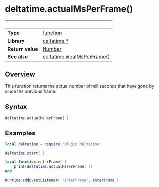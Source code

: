 # deltatime.actualMsPerFrame()

|                      | &nbsp; 
| -------------------- | ---------------------------------------------------------------
| __Type__             | [function](http://docs.coronalabs.com/api/type/Function.html)
| __Library__          | [deltatime.*](Readme.markdown)
| __Return value__     | [Number](https://docs.coronalabs.com/api/type/Number.html)
| __See also__         | [deltatime.idealMsPerFrame()](idealMsPerFrame.markdown)


## Overview

This function returns the actual number of milliseconds that have gone by since the previous frame.


## Syntax

	deltatime.actualMsPerFrame( )


## Examples

``````lua
local deltatime = require "plugin.deltatime"

deltatime.start( )

local function enterFrame( )
	print(deltatime.actualMsPerFrame( ))
end

Runtime:addEventListener( "enterFrame", enterFrame )
``````